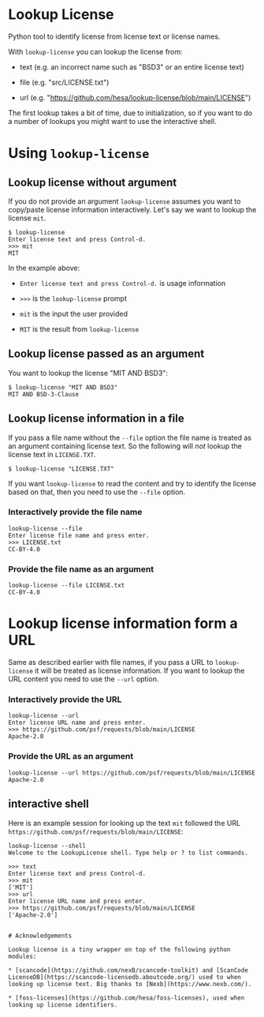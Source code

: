 <!--
SPDX-FileCopyrightText: 2024 Henrik Sandklef <hesa@sandklef.com>

SPDX-License-Identifier: GPL-3.0-or-later
-->

# Lookup License

Python tool to identify license from license text or license names.

With `lookup-license` you can lookup the license from:

* text (e.g. an incorrect name such as "BSD3" or an entire license text)

* file (e.g. "src/LICENSE.txt")

* url (e.g. "https://github.com/hesa/lookup-license/blob/main/LICENSE")

The first lookup takes a bit of time, due to initialization, so if you
want to do a number of lookups you might want to use the interactive
shell.

# Using `lookup-license`

## Lookup license without argument

If you do not provide an argument `lookup-license` assumes you want to copy/paste license information interactively. Let's say we want to lookup the license `mit`.

```
$ lookup-license
Enter license text and press Control-d.
>>> mit
MIT
```

In the example above:

* `Enter license text and press Control-d.` is usage information

* `>>>` is the `lookup-license` prompt

* `mit` is the input the user provided

* `MIT` is the result from `lookup-license`


## Lookup license passed as an argument

You want to lookup the license "MIT AND BSD3":
```
$ lookup-license "MIT AND BSD3"
MIT AND BSD-3-Clause
```
## Lookup license information in a file

If you pass a file name without the `--file` option the file name is treated as an argument containing license text. So the following will *not* lookup the license text in `LICENSE.TXT`.
```
$ lookup-license "LICENSE.TXT"
```

If you want `lookup-license` to read the content and try to identify the license based on that, then you need to use the `--file` option.

### Interactively provide the file name

```
lookup-license --file
Enter license file name and press enter.
>>> LICENSE.txt
CC-BY-4.0
```

### Provide the file name as an argument

```
lookup-license --file LICENSE.txt
CC-BY-4.0
```

# Lookup license information form a URL

Same as described earlier with file names, if you pass a URL to `lookup-license` it will be treated as license information. If you want to lookup the URL content you need to use the `--url` option.

### Interactively provide the URL

```
lookup-license --url
Enter license URL name and press enter.
>>> https://github.com/psf/requests/blob/main/LICENSE
Apache-2.0
```

### Provide the URL as an argument

```
lookup-license --url https://github.com/psf/requests/blob/main/LICENSE
Apache-2.0
```

## interactive shell

Here is an example session for looking up the text `mit` followed the URL `https://github.com/psf/requests/blob/main/LICENSE`:

```
lookup-license --shell
Welcome to the LookupLicense shell. Type help or ? to list commands.

>>> text 
Enter license text and press Control-d.
>>> mit
['MIT']
>>> url 
Enter license URL name and press enter.
>>> https://github.com/psf/requests/blob/main/LICENSE
['Apache-2.0']


# Acknowledgements

Lookup license is a tiny wrapper on top of the following python modules:

* [scancode](https://github.com/nexB/scancode-toolkit) and [ScanCode LicenseDB](https://scancode-licensedb.aboutcode.org/) used to when looking up license text. Big thanks to [Nexb](https://www.nexb.com/).

* [foss-licenses](https://github.com/hesa/foss-licenses), used when looking up license identifiers.



